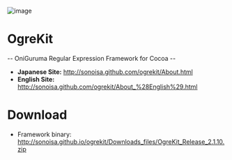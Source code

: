 ![image](http://sonoisa.github.com/ogrekit/About_%28English%29_files/OgreKitLogo.gif)

# OgreKit
-- OniGuruma Regular Expression Framework for Cocoa --

* **Japanese Site:** http://sonoisa.github.com/ogrekit/About.html
* **English Site:** http://sonoisa.github.com/ogrekit/About_%28English%29.html


# Download

* Framework binary: http://sonoisa.github.io/ogrekit/Downloads_files/OgreKit_Release_2.1.10.zip
